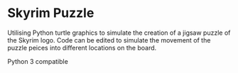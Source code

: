 # Skyrim Puzzle
Utilising Python turtle graphics to simulate the creation of a jigsaw puzzle of the Skyrim logo. Code can be edited to simulate the movement of the puzzle peices into different locations on the board.

Python 3 compatible
